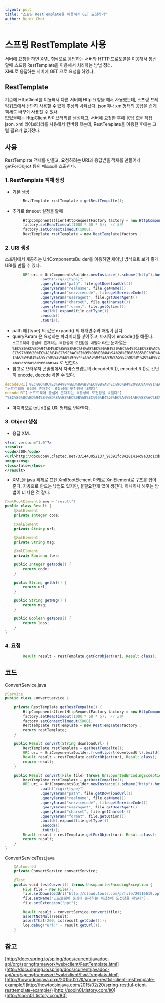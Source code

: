 ```yaml
---
layout: post
title: "스프링 RestTemplate을 이용해서 GET 요청하기"
author: Derek Choi
---
```


# 스프링 RestTemplate 사용
서버에 요청을 하면 XML 형식으로 응답하는 서버와 HTTP 프로토콜을 이용해서 통신할때 스프링 RestTemplate을 이용해서 처리하는 방법 정리.   
XML로 응답하는 서버에 GET 으로 요청을 하였다.

## RestTemplate
기존에 HttpClient를 이용해서 다른 서버에 Http 요청을 해서 사용했는데, 스프링 프레임워크에서 간단히 사용할 수 있게 추상화 시켜놨다. json이나 xml형태의 응답을 쉽게 객체로 바꾸어 사용할 수 있다.  
없었을때는 HttpClient 라이브러리를 생성하고, 서버에 요청한 후에 응답 값을 직접 json, xml 라이브러리를 사용해서 컨버팅 했는데, RestTemplate을 이용한 후에는 그럴 필요가 없어졌다.

## 사용
RestTemplate 객체를 만들고, 요청하려는 URI과 응답받을 객체를 만들어서 getForObject 등의 메소드를 호출한다.

### 1. RestTemplate 객체 생성
- 기본 생성

```java
        RestTemplate restTemplate = getRestTempalte();
```
- 추가로 timeout 설정을 할때

```java
        HttpComponentsClientHttpRequestFactory factory = new HttpComponentsClientHttpRequestFactory();
        factory.setReadTimeout(1000 * 60 * 5);  // 5분
        factory.setConnectTimeout(5000);
        RestTemplate restTemplate = new RestTemplate(factory);
```

### 2. URI 생성
스프링에서 제공하는 UriComponentsBuilder를 이용하면 체이닝 방식으로 보기 좋게 URI를 만들 수 있다.

```java
        URI uri = UriComponentsBuilder.newInstance().scheme("http").host("docuconv.claztec.net")
                .path("/cgi/{type}")
                .queryParam("path", file.getDownloadUrl())
                .queryParam("realname", file.getName())
                .queryParam("servicecode", file.getServiceCode())
                .queryParam("useragent", file.getUserAgent())
                .queryParam("charset", file.getCharset())
                .queryParam("format", file.getOption())
                .build().expand(file.getType())
                .encode()
                .toUri();
```
- path 에 {type} 의 값은 expand() 의 매개변수와 매칭이 된다.
- queryParam 은 요청하는 파라미터를 넣어주고, 마지막에 encode()를 해준다.  
	`소프트웨어 중심에 존재하는 복잡성에 도전장을 내밀다` 라는 문자열은 `%EC%86%8C%ED%94%84%ED%8A%B8%EC%9B%A8%EC%96%B4%20%EC%A4%91%EC%8B%AC%EC%97%90%20%EC%A1%B4%EC%9E%AC%ED%95%98%EB%8A%94%20%EB%B3%B5%EC%9E%A1%EC%84%B1%EC%97%90%20%EB%8F%84%EC%A0%84%EC%9E%A5%EC%9D%84%20%EB%82%B4%EB%B0%80%EB%8B%A4` 로 변한다.
- 참고로 브라우저 콘솔창에서 자바스크립트의 decodeURI(), encodeURI()로 간단히 encode, decode 해볼 수 있다.

```javascript
decodeURI('%EC%86%8C%ED%94%84%ED%8A%B8%EC%9B%A8%EC%96%B4%20%EC%A4%91%EC%8B%AC%EC%97%90%20%EC%A1%B4%EC%9E%AC%ED%95%98%EB%8A%94%20%EB%B3%B5%EC%9E%A1%EC%84%B1%EC%97%90%20%EB%8F%84%EC%A0%84%EC%9E%A5%EC%9D%84%20%EB%82%B4%EB%B0%80%EB%8B%A4')
"소프트웨어 중심에 존재하는 복잡성에 도전장을 내밀다"
encodeURI('소프트웨어 중심에 존재하는 복잡성에 도전장을 내밀다')
"%EC%86%8C%ED%94%84%ED%8A%B8%EC%9B%A8%EC%96%B4%20%EC%A4%91%EC%8B%AC%EC%97%90%20%EC%A1%B4%EC%9E%AC%ED%95%98%EB%8A%94%20%EB%B3%B5%EC%9E%A1%EC%84%B1%EC%97%90%20%EB%8F%84%EC%A0%84%EC%9E%A5%EC%9D%84%20%EB%82%B4%EB%B0%80%EB%8B%A4"
```
- 마지막으로 toUri()로 URI 형태로 변환한다.

### 3. Object 생성
- 응답 XML

```xml
<?xml version="1.0"?>
<result>
<code>200</code>
<url>http://docuconv.claztec.net/3/1440052137_98391fc84281414c9a33c1cda3a44c50/0.htm</url>
<msg></msg>
<loss>false</loss>
</result>
```

- XML을 java 객체로 표현
XmlRootElement 아래로 XmlElement로 구조를 잡아준다.
자동으로 만드는 방법도 있지만, 불필요한게 많이 생긴다. 하나하나 해주는 방법이 더 나은 것 같다.

```java
@XmlRootElement(name = "result")
public class Result {
    @XmlElement
    private Integer code;

    @XmlElement
    private String url;

    @XmlElement
    private String msg;

    @XmlElement
    private Boolean loss;

    public Integer getCode() {
        return code;
    }

    public String getUrl() {
        return url;
    }

    public String getMsg() {
        return msg;
    }

    public Boolean getLoss() {
        return loss;
    }
}
```

### 4. 요청

```java
        Result result = restTemplate.getForObject(uri, Result.class);
```

## 코드
ConvertService.java

```java
@Service
public class ConvertService {

    private RestTemplate getRestTempalte() {
        HttpComponentsClientHttpRequestFactory factory = new HttpComponentsClientHttpRequestFactory();
        factory.setReadTimeout(1000 * 60 * 5);  // 5분
        factory.setConnectTimeout(5000);
        RestTemplate restTemplate = new RestTemplate(factory);
        return restTemplate;
    }

    public Result convert(String downloadUrl) {
        RestTemplate restTemplate = getRestTempalte();
        URI uri = UriComponentsBuilder.fromHttpUrl(downloadUrl).build().toUri();
        Result result = restTemplate.getForObject(uri, Result.class);
        return result;
    }

    public Result convert(File file) throws UnsupportedEncodingException {
        RestTemplate restTemplate = getRestTempalte();
        URI uri = UriComponentsBuilder.newInstance().scheme("http").host("docuconv.claztec.net")
                .path("/cgi/{type}")
                .queryParam("path", file.getDownloadUrl())
                .queryParam("realname", file.getName())
                .queryParam("servicecode", file.getServiceCode())
                .queryParam("useragent", file.getUserAgent())
                .queryParam("charset", file.getCharset())
                .queryParam("format", file.getOption())
                .build().expand(file.getType())
                .encode()
                .toUri();
        Result result = restTemplate.getForObject(uri, Result.class);
        return result;
    }
}
```

ConvertServiceTest.java

```java
    @Autowired
    private ConvertService convertService;

    @Test
    public void testConvert() throws UnsupportedEncodingException {
        File file = new File();
        file.setDownloadUrl("http://cloud.tools.com/p/file/20110619.ppt");
        file.setName("소프트웨어 중심에 존재하는 복잡성에 도전장을 내밀다");
        file.setExtension("ppt");

        Result result = convertService.convert(file);
        assertNotNull(result);
        assertThat(200, is(result.getCode()));
        log.debug("url:" + result.getUrl());
    }
```

## 참고
[http://docs.spring.io/spring/docs/current/javadoc-api/org/springframework/web/client/RestTemplate.html](http://docs.spring.io/spring/docs/current/javadoc-api/org/springframework/web/client/RestTemplate.html)
[http://howtodoinjava.com/2015/02/20/spring-restful-client-resttemplate-example/](http://howtodoinjava.com/2015/02/20/spring-restful-client-resttemplate-example/)
[http://sooin01.tistory.com/80](http://sooin01.tistory.com/80)